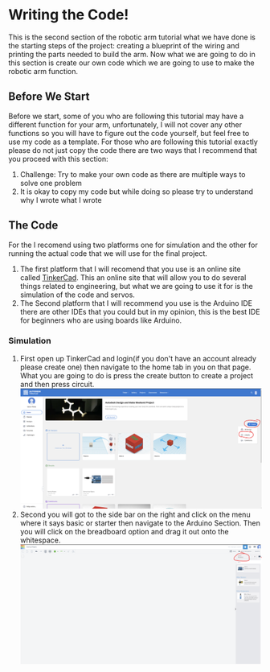 # Writing the Code!
This is the second section of the robotic arm tutorial what we have done is the starting steps of the project: creating a blueprint of the wiring and printing the parts needed to build the arm. Now what we are going to do in this section is create our own code which we are going to use to make the robotic arm function.

## Before We Start
Before we start, some of you who are following this tutorial may have a different function for your arm, unfortunately, I will not cover any other functions so you will have to figure out the code yourself, but feel free to use my code as a template. For those who are following this tutorial exactly please do not just copy the code there are two ways that I recommend that you proceed with this section: 
  1. Challenge: Try to make your own code as there are multiple ways to solve one problem
  2. It is okay to copy my code but while doing so please try to understand why I wrote what I wrote

## The Code
For the I recomend using two platforms one for simulation and the other for running the actual code that we will use for the final project.

1. The first platform that I will recomend that you use is an online site called [TinkerCad](https://www.tinkercad.com/). This an online site that will allow you to do several things related to engineering, but what we are going to use it for is the simulation of the code and servos.
2. The Second platform that I will recommend you use is the Arduino IDE there are other IDEs that you could but in my opinion, this is the best IDE for beginners who are using boards like Arduino.

### Simulation
1. First open up TinkerCad and login(if you don't have an account already please create one) then navigate to the home tab in you on that page. What you are going to do is press the create button to create a project and then press circuit.
   ![](SimulationPictures/tinkerpic3.png)
2. Second you will got to the side bar on the right and click on the menu where it says basic or starter then navigate to the Arduino Section. Then you will click on the breadboard option and drag it out onto the whitespace.
   ![](SimulationPictures/tinkerpic2.png)
